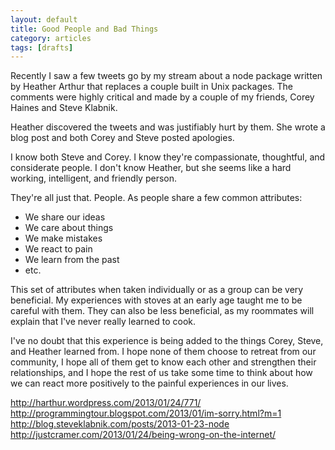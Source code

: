 ```yaml
---
layout: default
title: Good People and Bad Things
category: articles
tags: [drafts]
---
```

Recently I saw a few tweets go by my stream about a node package written by
Heather Arthur that replaces a couple built in Unix packages. The comments were
highly critical and made by a couple of my friends, Corey Haines and Steve
Klabnik.

Heather discovered the tweets and was justifiably hurt by them.  She wrote a
blog post and both Corey and Steve posted apologies.

I know both Steve and Corey. I know they're compassionate, thoughtful, and
considerate people. I don't know Heather, but she seems like a hard working,
intelligent, and friendly person.

They're all just that. People. As people share a few common attributes:

* We share our ideas
* We care about things
* We make mistakes
* We react to pain
* We learn from the past
* etc.

This set of attributes when taken individually or as a group can be very
beneficial. My experiences with stoves at an early age taught me to be careful
with them. They can also be less beneficial, as my roommates will explain that
I've never really learned to cook.

I've no doubt that this experience is being added to the things Corey, Steve,
and Heather learned from. I hope none of them choose to retreat from our
community, I hope all of them get to know each other and strengthen their
relationships, and I hope the rest of us take some time to think about how we
can react more positively to the painful experiences in our lives.


http://harthur.wordpress.com/2013/01/24/771/
http://programmingtour.blogspot.com/2013/01/im-sorry.html?m=1
http://blog.steveklabnik.com/posts/2013-01-23-node
http://justcramer.com/2013/01/24/being-wrong-on-the-internet/
